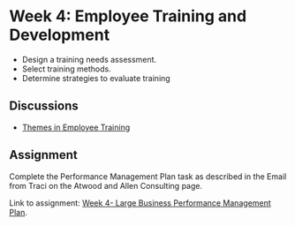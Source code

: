 # Week 4: Employee Training and Development

- Design a training needs assessment.
- Select training methods.
- Determine strategies to evaluate training

## Discussions

- [Themes in Employee Training](Discussions.md)

## Assignment

Complete the Performance Management Plan task as described in the Email from Traci on the Atwood and Allen Consulting page.

Link to assignment: [Week 4- Large Business Performance Management Plan](Week%204-%20Large%20Business%20Performance%20Management%20Plan.docx).
